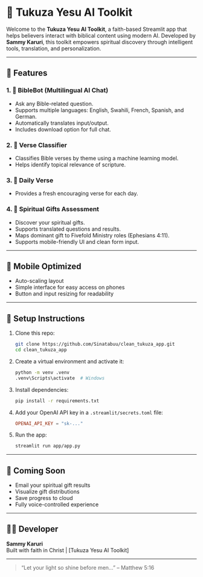 
# 📖 Tukuza Yesu AI Toolkit

Welcome to the **Tukuza Yesu AI Toolkit**, a faith-based Streamlit app that helps believers interact with biblical content using modern AI. Developed by **Sammy Karuri**, this toolkit empowers spiritual discovery through intelligent tools, translation, and personalization.

---

## 🚀 Features

### 1. 📖 BibleBot (Multilingual AI Chat)
- Ask any Bible-related question.
- Supports multiple languages: English, Swahili, French, Spanish, and German.
- Automatically translates input/output.
- Includes download option for full chat.

### 2. 🔖 Verse Classifier
- Classifies Bible verses by theme using a machine learning model.
- Helps identify topical relevance of scripture.

### 3. 🌅 Daily Verse
- Provides a fresh encouraging verse for each day.

### 4. 🧪 Spiritual Gifts Assessment
- Discover your spiritual gifts.
- Supports translated questions and results.
- Maps dominant gift to Fivefold Ministry roles (Ephesians 4:11).
- Supports mobile-friendly UI and clean form input.

---

## 📱 Mobile Optimized
- Auto-scaling layout
- Simple interface for easy access on phones
- Button and input resizing for readability

---

## 🔧 Setup Instructions

1. Clone this repo:
   ```bash
   git clone https://github.com/Sinatabuu/clean_tukuza_app.git
   cd clean_tukuza_app
   ```

2. Create a virtual environment and activate it:
   ```bash
   python -m venv .venv
   .venv\Scripts\activate  # Windows
   ```

3. Install dependencies:
   ```bash
   pip install -r requirements.txt
   ```

4. Add your OpenAI API key in a `.streamlit/secrets.toml` file:
   ```toml
   OPENAI_API_KEY = "sk-..."
   ```

5. Run the app:
   ```bash
   streamlit run app/app.py
   ```

---

## 📧 Coming Soon
- Email your spiritual gift results
- Visualize gift distributions
- Save progress to cloud
- Fully voice-controlled experience

---

## 🧑‍💻 Developer
**Sammy Karuri**  
Built with faith in Christ | [Tukuza Yesu AI Toolkit]

---

> “Let your light so shine before men…” – Matthew 5:16
